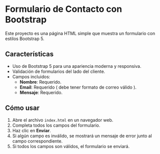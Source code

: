 # Formulario de Contacto con Bootstrap

Este proyecto es una página HTML simple que muestra un formulario con estilos Bootstrap 5.

## Características

- Uso de Bootstrap 5 para una apariencia moderna y responsiva.
- Validación de formularios del lado del cliente.
- Campos incluidos:
  - **Nombre**: Requerido.
  - **Email**: Requerido ( debe tener formato de correo válido ).
  - **Mensaje**: Requerido.

## Cómo usar

1. Abre el archivo `index.html` en un navegador web.
2. Completa todos los campos del formulario.
3. Haz clic en **Enviar**.
4. Si algún campo es inválido, se mostrará un mensaje de error junto al campo correspondiente.
5. Si todos los campos son válidos, el formulario se enviará.
